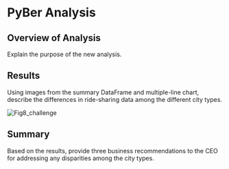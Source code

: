 # PyBer Analysis

## Overview of Analysis
Explain the purpose of the new analysis.

## Results
Using images from the summary DataFrame and multiple-line chart, describe the differences in ride-sharing data among the different city types.

![Fig8_challenge](https://user-images.githubusercontent.com/103215686/170891875-22c21beb-4d83-4cea-8dcd-f71c1f92e197.png)

## Summary
Based on the results, provide three business recommendations to the CEO for addressing any disparities among the city types.

